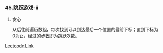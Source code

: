 ### 45.跳跃游戏-ii

1. 贪心
   
   从后往前遍历数组，每次找到可以到达最后一个位置的最前下标；直到下标为0为止，经过的步数即为跳跃次数。

[Leetcode Link](https://leetcode-cn.com/problems/jump-game-ii/)